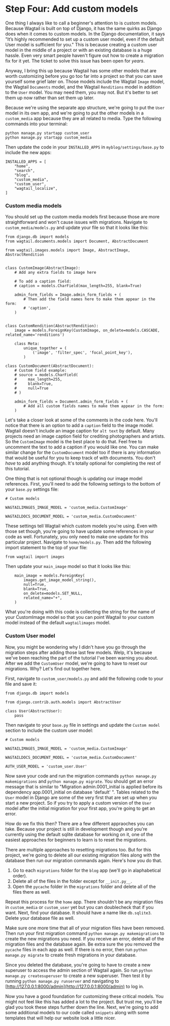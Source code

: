 # Step Four: Add custom models

One thing I always like to call a beginner's attention to is custom models. Because Wagtail is built on top of Django, it has the same quirks as Django does when it comes to custom models. In the Django documentation, it says "It’s highly recommended to set up a custom user model, even if the default User model is sufficient for you." This is because creating a custom user model in the middle of a project or with an existing database is a huge hassle. Even very smart people haven't figure out how to create a migration fix for it yet. The ticket to solve this issue has been open for _years_.

Anyway, I bring this up because Wagtail has some other models that are worth customizing before you go too far into a project so that you can save yourself some grief later on. Those models include the Wagtail `Image` model, the Wagtail `Documents` model, and the Wagtail `Renditions` model in addition to the `User` model. You may need them, you may not. But it's better to set them up now rather than set them up later.

Because we're using the separate app structure, we're going to put the `User` model in its own app, and we're going to put the other models in a `custom_media` app because they are all related to media. Type the following commands into your terminal:

```
python manage.py startapp custom_user
python manage.py startapp custom_media
```

Then update the code in your `INSTALLED_APPS` in `myblog/settings/base.py` to include the new apps:

```
INSTALLED_APPS = [
    "home",
    "search",
    "blog",
    "custom_media",
    "custom_user",
    "wagtail_localize",
]

```

### Custom media models

You should set up the custom media models first because those are more straightforward and won't cause issues with migrations. Navigate to `custom_media/models.py` and update your file so that it looks like this:

```
from django.db import models
from wagtail.documents.models import Document, AbstractDocument

from wagtail.images.models import Image, AbstractImage, AbstractRendition


class CustomImage(AbstractImage):
    # Add any extra fields to image here

    # To add a caption field:
    # caption = models.CharField(max_length=255, blank=True)

    admin_form_fields = Image.admin_form_fields + (
        # Then add the field names here to make them appear in the form:
        # 'caption',
    )


class CustomRendition(AbstractRendition):
    image = models.ForeignKey(CustomImage, on_delete=models.CASCADE, related_name='renditions')

    class Meta:
        unique_together = (
            ('image', 'filter_spec', 'focal_point_key'),
        )

class CustomDocument(AbstractDocument):
    # Custom field example:
    # source = models.CharField(
    #     max_length=255,
    #     blank=True,
    #     null=True
    # )

    admin_form_fields = Document.admin_form_fields + (
        # Add all custom fields names to make them appear in the form:
    )
```

Let's take a closer look at some of the comments in the code here. You'll notice that there is an option to add a `caption` field to the image model. Wagtail doesn't include an image caption for `alt text` by default. Many projects need an image caption field for crediting photographers and artists. So the `CustomImage` model is the best place to do that. Feel free to uncomment the text to add a caption if you would like one. You can make similar change for the `CustomDocument` model too if there is any information that would be useful for you to keep track of with documents. You don't _have_ to add anything though. It's totally optional for completing the rest of this tutorial.

One thing that is not optional though is updating our image model references. First, you'll need to add the following settings to the bottom of your `base.py` settings file:

```
# Custom models

WAGTAILIMAGES_IMAGE_MODEL = 'custom_media.CustomImage'

WAGTAILDOCS_DOCUMENT_MODEL = 'custom_media.CustomDocument'

```


These settings tell Wagtail which custom models you're using. Even with those set though, you're going to have update some references in your code as well. Fortunately, you only need to make one update for this particular project. Navigate to `home/models.py`. Then add the following import statement to the top of your file:

```
from wagtail import images
```
Then update your `main_image` model so that it looks like this:

```
    main_image = models.ForeignKey(
        images.get_image_model_string(),
        null=True,
        blank=True,
        on_delete=models.SET_NULL,
        related_name="+",
    )
```
What you're doing with this code is collecting the string for the name of your CustomImage model so that you can point Wagtail to your custom model instead of the default `wagtailimages` model.

### Custom User model

Now, you might be wondering why I didn't have you go through the migration steps after adding those last few models. Welp, it's because we've been reaching the part of the tutorial I've been warning you about. After we add the `CustomUser` model, we're going to have to reset our migrations. Why? Let's find out together here.

First, navigate to `custom_user/models.py` and add the following code to your file and save it:

```
from django.db import models

from django.contrib.auth.models import AbstractUser

class User(AbstractUser):
    pass
```
Then navigate to your `base.py` file in settings and update the `Custom model` section to include the custom user model:

```
# Custom models

WAGTAILIMAGES_IMAGE_MODEL = 'custom_media.CustomImage'

WAGTAILDOCS_DOCUMENT_MODEL = 'custom_media.CustomDocument'

AUTH_USER_MODEL = 'custom_user.User'
```


Now save your code and run the migration commands `python manage.py makemigrations` and `python manage.py migrate`. You should get an error message that is similar to "Migration admin.0001_initial is applied before its dependency app.0001_initial on database 'default' ". Tables related to the `User` model in Django are some of the very first that are set up when you start a new project. So if you try to apply a custom version of the `User` model after the initial migration for your first app, you're going to get an error.

How do we fix this then? There are a few different appraoches you can take. Because your project is still in development though and you're currently using the default sqlite database for working on it, one of the easiest approaches for beginners to learn is to reset the migrations.

There are multiple approaches to resetting migrations too. But for this project, we're going to delete all our existing migration files along with the database then run our migration commands again. Here's how you do that.

1. Go to each `migrations` folder for the `blog` app (we'll go in alaphabetical order).
2. Delete all of the files in the folder except for `__init.py__`.
3. Open the `pycache` folder in the `migrations` folder and delete all of the files there as well.

Repeat this process for the `home` app. There shouldn't be any migration files in `custom_media` or `custom_user` yet but you can doublecheck that if you want. Next, find your database. It should have a name like `db.sqlite3`. Delete your database file as well.

Make sure one more time that all of your migration files have been removed. Then run your first migration command `python manage.py makemigrations` to create the new migrations you need. If you receive an error, delete all of the migration files and the database again. Be extra sure the you removed the `pycache` files in each app as well. If there is no error, then run `python manage.py migrate` to create fresh migrations in your database.

Since you deleted the database, you're going to have to create a new superuser to access the admin section of Wagtail again. So run `python manage.py createsuperuser` to create a new superuser. Then test it by running `python manage.py runserver` and navigating to [http://127.0.0.1:8000/admin](http://127.0.0.1:8000/admin) to log in.

Now you have a good foundation for customizing these critical models. You might not feel like this has added a lot to the project. But trust me, you'll be glad you took these steps further down the line. Next, we're going to add some additional models to our code called `snippets` along with some templates that will help our website look a little nicer.